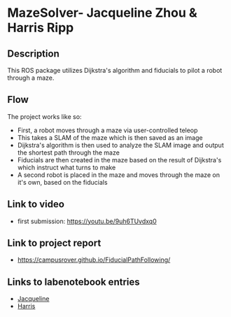 # MazeSolver- Jacqueline Zhou & Harris Ripp

## Description
This ROS package utilizes Dijkstra's algorithm and fiducials to pilot a robot through a maze.

## Flow
The project works like so:
* First, a robot moves through a maze via user-controlled teleop
* This takes a SLAM of the maze which is then saved as an image
* Dijkstra's algorithm is then used to analyze the SLAM image and output the shortest path through the maze
* Fiducials are then created in the maze based on the result of Dijkstra's which instruct what turns to make
* A second robot is placed in the maze and moves through the maze on it's own, based on the fiducials

## Link to video
* first submission: https://youtu.be/9uh6TUvdxq0

## Link to project report
* https://campusrover.github.io/FiducialPathFollowing/

## Links to labenotebook entries
* [Jacqueline](https://github.com/campusrover/labnotebook/blob/master/faq/camera_pitch.md)
* [Harris](https://github.com/campusrover/labnotebook/blob/master/faq/edgeDetection.md)
